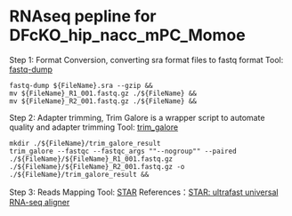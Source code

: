 RNAseq pepline for DFcKO_hip_nacc_mPC_Momoe
=============================================

Step 1: Format Conversion, converting sra format files to fastq format
Tool: [fastq-dump](https://github.com/ncbi/sra-tools)

```
fastq-dump ${FileName}.sra --gzip &&
mv ${FileName}_R1_001.fastq.gz ./${FileName} &&
mv ${FileName}_R2_001.fastq.gz ./${FileName} &&
```


Step 2: Adapter trimming, Trim Galore is a wrapper script to automate quality and adapter trimming
Tool: [trim_galore](https://www.bioinformatics.babraham.ac.uk/projects/trim_galore/)

```
mkdir ./${FileName}/trim_galore_result
trim_galore --fastqc --fastqc_args ""--nogroup"" --paired ./${FileName}/${FileName}_R1_001.fastq.gz ./${FileName}/${FileName}_R2_001.fastq.gz -o ./${FileName}/trim_galore_result &&
```

Step 3: Reads Mapping
Tool: [STAR](https://github.com/alexdobin/STAR) 
References：[STAR: ultrafast universal RNA-seq aligner](https://pubmed.ncbi.nlm.nih.gov/23104886/)




